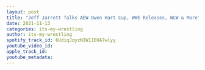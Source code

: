```yaml
---
layout: post
title: "Jeff Jarrett Talks AEW Owen Hart Cup, WWE Releases, WCW & More"
date: 2021-11-13
categories: its-my-wrestling
author: its-my-wrestling
spotify_track_id: 6UdiqJqyzNIW11EUA7wlyy
youtube_video_id: 
apple_track_id: 
youtube_metadata: 
---
```


